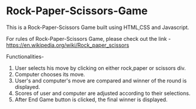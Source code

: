 # Rock-Paper-Scissors-Game
This is a Rock-Paper-Scissors Game built using HTML,CSS and Javascript.

For rules of Rock-Paper-Scissors Game, please check out the link - 
https://en.wikipedia.org/wiki/Rock_paper_scissors

Functionalities-
1) User selects his move by clicking on either rock,paper or scissors div.
2) Computer chooses its move.
3) User's and computer's move are compared and winner of the round is displayed.
4) Scores of user and computer are adjusted according to their selections.
5) After End Game button is clicked, the final winner is displayed.
